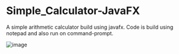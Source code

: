 # Simple_Calculator-JavaFX
A simple arithmetic calculator build using javafx.
Code is build using notepad and also run on command-prompt.


![image](https://user-images.githubusercontent.com/93245481/146806345-488cc8f3-ec39-4705-b2cf-7320cf387044.png)
